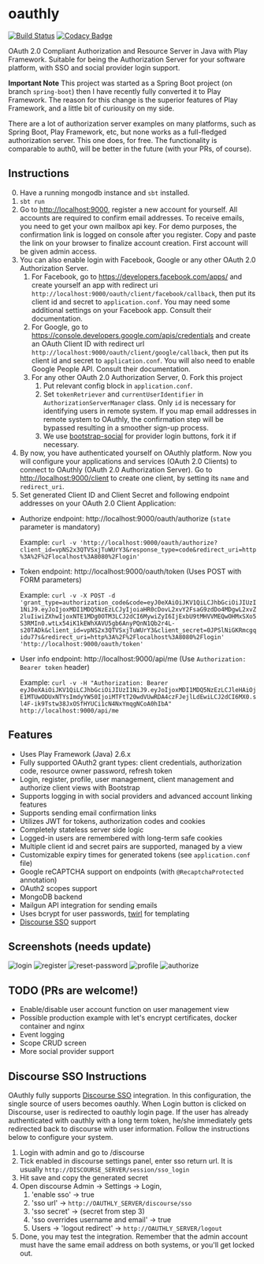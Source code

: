 # oauthly

[![Build Status](https://travis-ci.org/bekce/oauthly.svg?branch=master)](https://travis-ci.org/bekce/oauthly)
[![Codacy Badge](https://api.codacy.com/project/badge/Grade/18e70942adcf440e8c85d3e186c0e916)](https://www.codacy.com/app/seb_4/oauthly)

OAuth 2.0 Compliant Authorization and Resource Server in Java with Play Framework. Suitable for being the Authorization Server for your software platform, with SSO and social provider login support.

**Important Note** This project was started as a Spring Boot project (on branch `spring-boot`) then I have recently fully converted it to Play Framework. The reason for this change is the superior features of Play Framework, and a little bit of curiousity on my side.

There are a lot of authorization server examples on many platforms, such as Spring Boot, Play Framework, etc,
but none works as a full-fledged authorization server. This one does, for free. The functionality is comparable to
auth0, will be better in the future (with your PRs, of course).

## Instructions

0. Have a running mongodb instance and `sbt` installed.
1. `sbt run`
2. Go to <http://localhost:9000>, register a new account for yourself.
All accounts are required to confirm email addresses. To receive emails, you need to get your own mailbox api key. For demo purposes, the confirmation link is logged on console after you register. Copy and paste the link on your browser to finalize account creation. 
First account will be given admin access.
3. You can also enable login with Facebook, Google or any other OAuth 2.0 Authorization Server.
    1. For Facebook, go to <https://developers.facebook.com/apps/> and create yourself an app with redirect uri `http://localhost:9000/oauth/client/facebook/callback`, then put its client id and secret to `application.conf`. You may need some additional settings on your Facebook app. Consult their documentation. 
    2. For Google, go to <https://console.developers.google.com/apis/credentials> and create an OAuth Client ID with redirect url `http://localhost:9000/oauth/client/google/callback`, then put its client id and secret to `application.conf`. You will also need to enable Google People API. Consult their documentation. 
    3. For any other OAuth 2.0 Authorization Server, 
        0. Fork this project
        1. Put relevant config block in `application.conf`.
        2. Set `tokenRetriever` and `currentUserIdentifier` in `AuthorizationServerManager` class. Only `id` is necessary for identifying users in remote system. If you map email addresses in remote system to OAuthly, the confirmation step will be bypassed resulting in a smoother sign-up process. 
        3. We use [bootstrap-social](https://lipis.github.io/bootstrap-social/) for provider login buttons, fork it if necessary.
3. By now, you have authenticated yourself on OAuthly platform. Now you will configure your applications and services (OAuth 2.0 Clients) to connect to OAuthly (OAuth 2.0 Authorization Server). Go to <http://localhost:9000/client> to create one client, by setting its `name` and `redirect_uri`. 
4. Set generated Client ID and Client Secret and following endpoint addresses on your OAuth 2.0 Client Application:

- Authorize endpoint: http://localhost:9000/oauth/authorize (`state` parameter is mandatory)

    Example: `curl -v 'http://localhost:9000/oauth/authorize?client_id=vpNS2x3QTVSxjTuWUrY3&response_type=code&redirect_uri=http%3A%2F%2Flocalhost%3A8080%2Flogin'`
    
- Token endpoint: http://localhost:9000/oauth/token (Uses POST with FORM parameters)

    Example: `curl -v -X POST -d 'grant_type=authorization_code&code=eyJ0eXAiOiJKV1QiLCJhbGciOiJIUzI1NiJ9.eyJoIjoxMDI1MDQ5NzEzLCJyIjoiaHR0cDovL2xvY2FsaG9zdDo4MDgwL2xvZ2luIiwiZXhwIjoxNTE1MDg0OTM3LCJ2dCI6MywiZyI6IjExbU9tMHVVMEQwOHMxSXo5S3RMIn0.wtLx54iK1kEWhXAVU5gb6AnyPQnN1Qb2r4L-s20TADk&client_id=vpNS2x3QTVSxjTuWUrY3&client_secret=0JPSlNiGKRmcgqidu77s&redirect_uri=http%3A%2F%2Flocalhost%3A8080%2Flogin' 'http://localhost:9000/oauth/token'`

- User info endpoint: http://localhost:9000/api/me (Use `Authorization: Bearer token` header)

    Example: `curl -v -H "Authorization: Bearer eyJ0eXAiOiJKV1QiLCJhbGciOiJIUzI1NiJ9.eyJoIjoxMDI1MDQ5NzEzLCJleHAiOjE1MTUwODUxNTYsImdyYW50IjoiMTFtT20wdVUwRDA4czFJejlLdEwiLCJ2dCI6MX0.sl4F-ik9Tstw38JxOSfHYUCi1cN4NxYmqgNCoA0hIbA" http://localhost:9000/api/me`

## Features

- Uses Play Framework (Java) 2.6.x 
- Fully supported OAuth2 grant types: client credentials, authorization code, resource owner password, refresh token
- Login, register, profile, user management, client management and authorize client views with Bootstrap
- Supports logging in with social providers and advanced account linking features
- Supports sending email confirmation links
- Utilizes JWT for tokens, authorization codes and cookies
- Completely stateless server side logic
- Logged-in users are remembered with long-term safe cookies
- Multiple client id and secret pairs are supported, managed by a view
- Customizable expiry times for generated tokens (see `application.conf` file)
- Google reCAPTCHA support on endpoints (with `@RecaptchaProtected` annotation)
- OAuth2 scopes support
- MongoDB backend
- Mailgun API integration for sending emails
- Uses bcrypt for user passwords, [twirl](https://playframework.com/documentation/2.6.x/JavaTemplates) for templating
- [Discourse SSO](https://meta.discourse.org/t/official-single-sign-on-for-discourse/13045) support

## Screenshots (needs update)

![login](http://i.imgur.com/WpLsqYY.png)
![register](http://i.imgur.com/dCoEENL.png)
![reset-password](http://i.imgur.com/XeSO0vB.png)
![profile](http://i.imgur.com/oRrz6Iz.png)
![authorize](https://i.imgur.com/5FMlHCz.png)

## TODO (PRs are welcome!)
- Enable/disable user account function on user management view
- Possible production example with let's encrypt certificates, docker container and nginx
- Event logging
- Scope CRUD screen
- More social provider support

## Discourse SSO Instructions
OAuthly fully supports [Discourse SSO](https://meta.discourse.org/t/official-single-sign-on-for-discourse/13045)
integration. In this configuration, the single source of users becomes oauthly. When Login button is clicked on Discourse,
user is redirected to oauthly login page. If the user has already authenticated with oauthly with a long term token,
he/she immediately gets redirected back to discourse with user information. Follow the instructions below to configure
your system.

1. Login with admin and go to /discourse
2. Tick enabled in discourse settings panel, enter sso return url. It is usually `http://DISCOURSE_SERVER/session/sso_login`
3. Hit save and copy the generated secret
4. Open discourse Admin -> Settings -> Login,
    1. 'enable sso' -> true
    2. 'sso url' -> `http://OAUTHLY_SERVER/discourse/sso`
    3. 'sso secret' -> (secret from step 3)
    4. 'sso overrides username and email' -> true
    5. Users -> 'logout redirect' -> `http://OAUTHLY_SERVER/logout`
5. Done, you may test the integration. Remember that the admin account must have the same email address on both
systems, or you'll get locked out.
